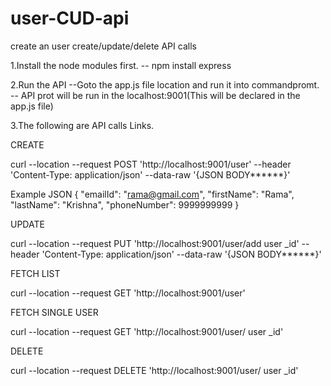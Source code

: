 # user-CUD-api
create an user create/update/delete API calls


1.Install the node modules first. -- npm install express

2.Run the API --Goto the app.js file location and run it into commandpromt. -- API prot will be run in the localhost:9001(This will be declared in the app.js file)

3.The following are API calls Links.

CREATE

curl --location --request POST 'http://localhost:9001/user'
--header 'Content-Type: application/json'
--data-raw '{JSON BODY******}'

Example JSON 
{
    "emailId": "rama@gmail.com",
    "firstName": "Rama",
    "lastName": "Krishna",
    "phoneNumber": 9999999999
}

UPDATE

curl --location --request PUT 'http://localhost:9001/user/add user _id'
--header 'Content-Type: application/json'
--data-raw '{JSON BODY******}'




FETCH LIST

curl --location --request GET 'http://localhost:9001/user'


FETCH SINGLE USER 

curl --location --request GET 'http://localhost:9001/user/ user _id'


DELETE

curl --location --request DELETE 'http://localhost:9001/user/ user _id'
